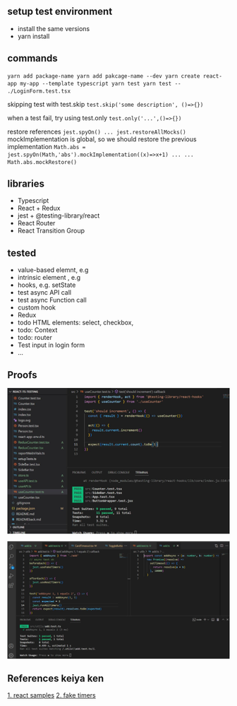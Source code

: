 ## setup test environment

- install the same versions
- yarn install

## commands

`yarn add package-name yarn add pakcage-name --dev yarn create react-app my-app --template typescript yarn test yarn test -- ./LoginForm.test.tsx`

skipping test with test.skip
`test.skip('some description', ()=>{})`

when a test fail, try using test.only
`test.only('...',()=>{})`

restore references
`jest.spyOn() ... jest.restoreAllMocks()`
mockImplementation is global, so we should restore the previous implementation
`Math.abs = jest.spyOn(Math,'abs').mockImplementation((x)=>x+1) ... ... Math.abs.mockRestore()`

## libraries

- Typescript
- React + Redux
- jest + @testing-library/react
- React Router
- React Transition Group

## tested

- value-based elemnt, e.g <CustomCompnent />
- intrinsic element , e.g <div >
- hooks, e.g. setState
- test async API call
- test async Function call
- custom hook
- Redux
- todo HTML elements: select, checkbox,
- todo: Context
- todo: router
- Test input in login form
- ...

## Proofs

![test-result](./public/screenshot.jpg)

![async-test](./public/async-function-test.jpg)

## References keiya ken

[1. react samples](https://testing-library.com/docs/example-codesandbox)
[2. fake timers](https://onestepcode.com/testing-library-user-event-with-fake-timers)
